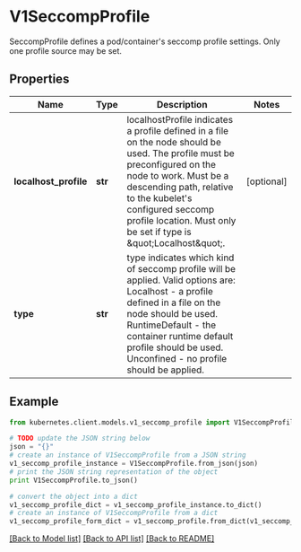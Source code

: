 # V1SeccompProfile

SeccompProfile defines a pod/container's seccomp profile settings. Only one profile source may be set.

## Properties
Name | Type | Description | Notes
------------ | ------------- | ------------- | -------------
**localhost_profile** | **str** | localhostProfile indicates a profile defined in a file on the node should be used. The profile must be preconfigured on the node to work. Must be a descending path, relative to the kubelet&#39;s configured seccomp profile location. Must only be set if type is \&quot;Localhost\&quot;. | [optional] 
**type** | **str** | type indicates which kind of seccomp profile will be applied. Valid options are:  Localhost - a profile defined in a file on the node should be used. RuntimeDefault - the container runtime default profile should be used. Unconfined - no profile should be applied.   | 

## Example

```python
from kubernetes.client.models.v1_seccomp_profile import V1SeccompProfile

# TODO update the JSON string below
json = "{}"
# create an instance of V1SeccompProfile from a JSON string
v1_seccomp_profile_instance = V1SeccompProfile.from_json(json)
# print the JSON string representation of the object
print V1SeccompProfile.to_json()

# convert the object into a dict
v1_seccomp_profile_dict = v1_seccomp_profile_instance.to_dict()
# create an instance of V1SeccompProfile from a dict
v1_seccomp_profile_form_dict = v1_seccomp_profile.from_dict(v1_seccomp_profile_dict)
```
[[Back to Model list]](../README.md#documentation-for-models) [[Back to API list]](../README.md#documentation-for-api-endpoints) [[Back to README]](../README.md)


